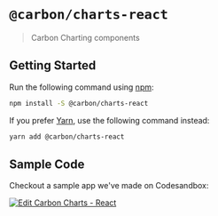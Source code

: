 # `@carbon/charts-react`

> Carbon Charting components

## Getting Started

Run the following command using [npm](https://www.npmjs.com/):

```bash
npm install -S @carbon/charts-react
```

If you prefer [Yarn](https://yarnpkg.com/en/), use the following command
instead:

```bash
yarn add @carbon/charts-react
```

## Sample Code
Checkout a sample app we've made on Codesandbox:

[![Edit Carbon Charts - React](https://codesandbox.io/static/img/play-codesandbox.svg)](https://codesandbox.io/s/pppmo3ollx?fontsize=14)
